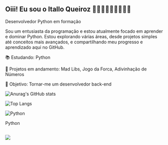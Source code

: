 ## Oiii! Eu sou o Itallo Queiroz 👨🏻‍💻👨🏻‍💻👨🏻‍💻
Desenvolvedor Python em formação

Sou um entusiasta da programação e estou atualmente focado em aprender e dominar Python. Estou explorando várias áreas, desde projetos simples até conceitos mais avançados, e compartilhando meu progresso e aprendizado aqui no GitHub.

📚 Estudando: Python

🌱 Projetos em andamento: Mad Libs, Jogo da Forca, Adivinhação de Números

🚀 Objetivo: Tornar-me um desenvolvedor back-end

![Anurag's GitHub stats](https://github-readme-stats.vercel.app/api?username=Itallo-queiroz&theme=algolia_icons=true)

![Top Langs](https://github-readme-stats.vercel.app/api/top-langs/?username=Itallo-queiroz&layout=compact)

![Python](https://img.icons8.com/color/80/000000/python.png)


Python

##

  <a href="https://instagram.com/italloo.q" target="_blank"><img src="https://img.shields.io/badge/-Instagram-%23E4405F?style=for-the-badge&logo=instagram&logoColor=white" target="_blank"></a>

 
  
